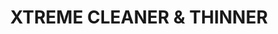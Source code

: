 ---
layout: product
title: "XTREME CLEANER & THINNER"
price: "850" 
desc: "Thinner and Cleaner 100mL"
img_path: "/assets/img/AK470.webp"
brand: "AK "
available: true
special_offer: true
new: false
soon: false
cat: "020000"
subcat: "020200"
subsubcat: "020205"
sifra: "AK470"
popular: false
spec: false
---